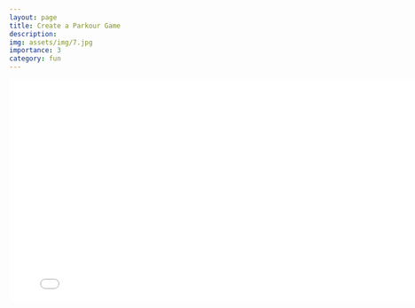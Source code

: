 ```yaml
---
layout: page
title: Create a Parkour Game
description: 
img: assets/img/7.jpg
importance: 3
category: fun
---
```



<div class="row">
    <div class="col-sm mt-3 mt-md-0">
        <embed src="assets/pdf/Parkour.pdf" type="application/pdf" width=800 height=400>
    </div>
</div>
